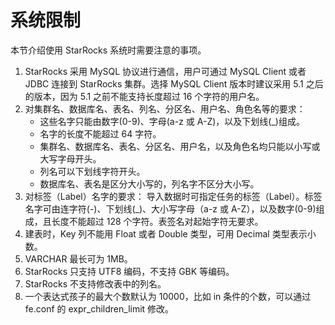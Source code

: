 # 系统限制

本节介绍使用 StarRocks 系统时需要注意的事项。

1. StarRocks 采用 MySQL 协议进行通信，用户可通过 MySQL Client 或者 JDBC 连接到 StarRocks 集群。选择 MySQL Client 版本时建议采用 5.1 之后的版本，因为 5.1 之前不能支持长度超过 16 个字符的用户名。
2. 对集群名、数据库名、表名、列名、分区名、用户名、角色名等的要求：
    * 这些名字只能由数字(0-9)、字母(a-z 或 A-Z)，以及下划线(\_)组成。
    * 名字的长度不能超过 64 字符。
    * 集群名、数据库名、表名、分区名、用户名，以及角色名均只能以小写或大写字母开头。
    * 列名可以下划线字符开头。
    * 数据库名、表名是区分大小写的，列名字不区分大小写。
3. 对标签（Label）名字的要求：
    导入数据时可指定任务的标签（Label）。标签名字可由连字符(-)、下划线(\_)、大小写字母（a-z 或 A-Z），以及数字(0-9)组成，且长度不能超过 128 个字符。表签名对起始字符无要求。
4. 建表时，Key 列不能用 Float 或者 Double 类型，可用 Decimal 类型表示小数。
5. VARCHAR 最长可为 1MB。
6. StarRocks 只支持 UTF8 编码，不支持 GBK 等编码。
7. StarRocks 不支持修改表中的列名。
8. 一个表达式孩子的最大个数默认为 10000，比如 in 条件的个数，可以通过 fe.conf 的 expr\_children\_limit 修改。
